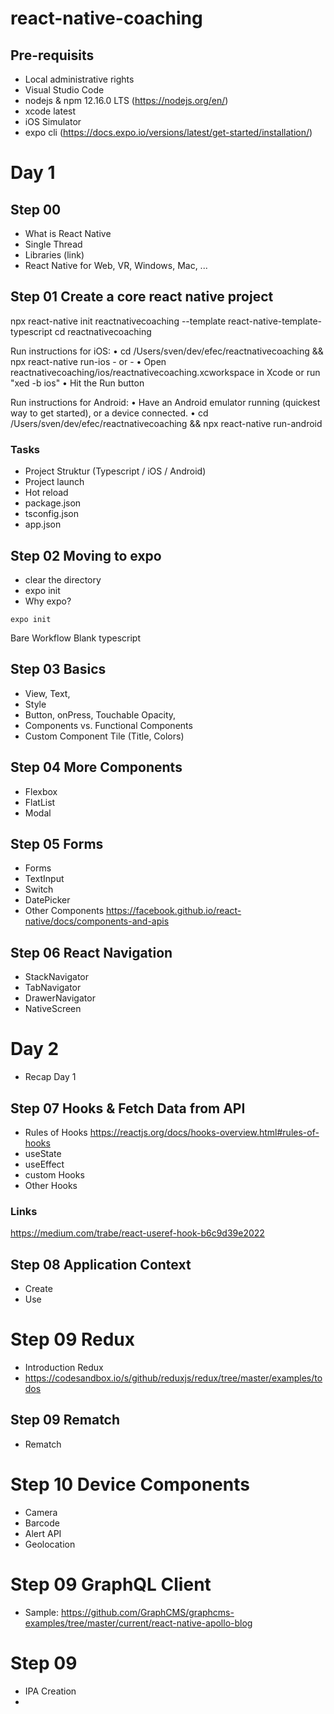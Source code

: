 # react-native-coaching

## Pre-requisits
* Local administrative rights
* Visual Studio Code
* nodejs & npm 12.16.0 LTS (https://nodejs.org/en/)
* xcode latest 
* iOS Simulator
* expo cli (https://docs.expo.io/versions/latest/get-started/installation/)


# Day 1

## Step 00
* What is React Native
* Single Thread
* Libraries (link)
* React Native for Web, VR, Windows, Mac, ...

## Step 01 Create a core react native project
npx react-native init reactnativecoaching --template react-native-template-typescript 
cd reactnativecoaching

Run instructions for iOS:
    • cd /Users/sven/dev/efec/reactnativecoaching && npx react-native run-ios
    - or -
    • Open reactnativecoaching/ios/reactnativecoaching.xcworkspace in Xcode or run "xed -b ios"
    • Hit the Run button

Run instructions for Android:
    • Have an Android emulator running (quickest way to get started), or a device connected.
    • cd /Users/sven/dev/efec/reactnativecoaching && npx react-native run-android


### Tasks
* Project Struktur (Typescript / iOS / Android)
* Project launch
* Hot reload
* package.json
* tsconfig.json
* app.json

## Step 02 Moving to expo

* clear the directory 
* expo init
* Why expo?
```
expo init 
```
Bare Workflow
Blank typescript


## Step 03 Basics

* View, Text, 
* Style
* Button, onPress, Touchable Opacity, 
* Components vs. Functional Components
* Custom Component Tile (Title, Colors)

## Step 04 More Components
* Flexbox
* FlatList
* Modal

## Step 05 Forms
* Forms
* TextInput
* Switch
* DatePicker 
* Other Components https://facebook.github.io/react-native/docs/components-and-apis

## Step 06 React Navigation
* StackNavigator
* TabNavigator
* DrawerNavigator
* NativeScreen




# Day 2

* Recap Day 1

## Step 07 Hooks & Fetch Data from API
* Rules of Hooks https://reactjs.org/docs/hooks-overview.html#rules-of-hooks
* useState
* useEffect
* custom Hooks
* Other Hooks

### Links
https://medium.com/trabe/react-useref-hook-b6c9d39e2022

## Step 08 Application Context

* Create
* Use

# Step 09 Redux 
* Introduction Redux
* https://codesandbox.io/s/github/reduxjs/redux/tree/master/examples/todos

## Step 09 Rematch

* Rematch 

# Step 10 Device Components

* Camera
* Barcode
* Alert API
* Geolocation



# Step 09 GraphQL Client
* Sample: https://github.com/GraphCMS/graphcms-examples/tree/master/current/react-native-apollo-blog

# Step 09 
* IPA Creation
* 